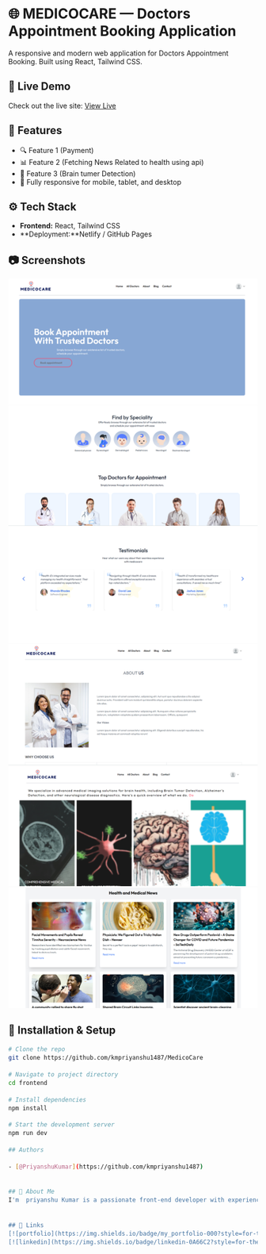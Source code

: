 # 🌐 MEDICOCARE — Doctors Appointment Booking Application

A responsive and modern web application for Doctors Appointment Booking. Built using  React, Tailwind CSS.

## 🚀 Live Demo

Check out the live site: [View Live](https://medici-care.netlify.app/)

## 📝 Features

- 🔍 Feature 1 (Payment)
- 📊 Feature 2 (Fetching News Related to health using api)
- 💬 Feature 3 (Brain tumer Detection)
- 📱 Fully responsive for mobile, tablet, and desktop

## ⚙️ Tech Stack

- **Frontend:** React, Tailwind CSS
- **Deployment:**Netlify / GitHub Pages

## 📷 Screenshots

![Homepage](https://github.com/kmpriyanshu1487/MedicoCare/blob/main/medico-img1.png?raw=true)
![Speciality Available](https://github.com/kmpriyanshu1487/MedicoCare/blob/main/medico-img2.png?raw=true)
![Testimonials](https://github.com/kmpriyanshu1487/MedicoCare/blob/main/medico-img3.png?raw=true)
![About](https://github.com/kmpriyanshu1487/MedicoCare/blob/main/medico-img5.png?raw=true)
![Services](https://github.com/kmpriyanshu1487/MedicoCare/blob/main/medico-img6.png?raw=true)
![News related to Health](https://github.com/kmpriyanshu1487/MedicoCare/blob/main/medico-img7.png?raw=true)

## 🚀 Installation & Setup

```bash
# Clone the repo
git clone https://github.com/kmpriyanshu1487/MedicoCare

# Navigate to project directory
cd frontend

# Install dependencies
npm install

# Start the development server
npm run dev

## Authors

- [@PriyanshuKumar](https://github.com/kmpriyanshu1487)


## 🚀 About Me
I'm  priyanshu Kumar is a passionate front-end developer with experience in building responsive, dynamic web applications using the react. He has worked on projects like MedicoCare and TourScape and is pursuing a B.Tech in Computer Science and IT, showcasing strong technical and problem-solving skills..


## 🔗 Links
[![portfolio](https://img.shields.io/badge/my_portfolio-000?style=for-the-badge&logo=ko-fi&logoColor=white)]https://priyanshu-port.netlify.app/)
[![linkedin](https://img.shields.io/badge/linkedin-0A66C2?style=for-the-badge&logo=linkedin&logoColor=white)](www.linkedin.com/in/priyanshu-kumar-139097258)


